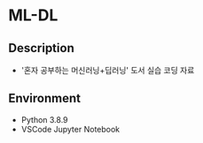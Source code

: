 # ML-DL

## Description
- '혼자 공부하는 머신러닝+딥러닝' 도서 실습 코딩 자료

## Environment
- Python 3.8.9
- VSCode Jupyter Notebook
